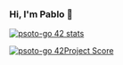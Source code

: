 ### Hi, I'm Pablo 👋

[![psoto-go 42 stats](https://badge42.herokuapp.com/api/stats/psoto-go)](https://github.com/JaeSeoKim/badge42)

[![psoto-go 42Project Score](https://badge42.herokuapp.com/api/project/psoto-go/BSQ)](https://github.com/JaeSeoKim/badge42)

<!--
**psoto-go/psoto-go** is a ✨ _special_ ✨ repository because its `README.md` (this file) appears on your GitHub profile.

Here are some ideas to get you started:

- 🔭 I’m currently working on ...
- 🌱 I’m currently learning ...
- 👯 I’m looking to collaborate on ...
- 🤔 I’m looking for help with ...
- 💬 Ask me about ...
- 📫 How to reach me: ...
- 😄 Pronouns: ...
- ⚡ Fun fact: ...
-->
